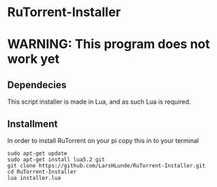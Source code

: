 # RuTorrent-Installer
# WARNING: This program does not work yet
## Dependecies
This script installer is made in Lua,
and as such Lua is required.


## Installment
In order to install RuTorrent on your pi copy
this in to your terminal
```
sudo apt-get update
sudo apt-get install lua5.2 git
git clone https://github.com/LarsHLunde/RuTorrent-Installer.git
cd RuTorrent-Installer
lua installer.lua
```
